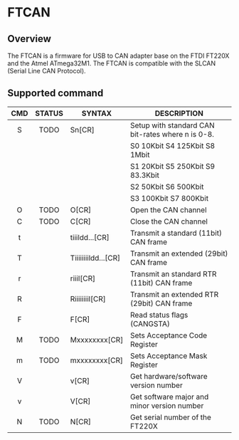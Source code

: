 # FTCAN

## Overview
The FTCAN is a firmware for USB to CAN adapter base on the FTDI FT220X and the Atmel ATmega32M1.
The FTCAN is compatible with the SLCAN (Serial Line CAN Protocol).

## Supported command

| CMD | STATUS | SYNTAX              | DESCRIPTION                                        |
|:---:|:------:|---------------------|----------------------------------------------------|
|  S  |  TODO  | Sn[CR]              | Setup with standard CAN bit-rates where n is 0-8.  |
|     |        |                     | S0 10Kbit          S4 125Kbit         S8 1Mbit     |
|     |        |                     | S1 20Kbit          S5 250Kbit         S9 83.3Kbit  |
|     |        |                     | S2 50Kbit          S6 500Kbit                      |
|     |        |                     | S3 100Kbit         S7 800Kbit                      |
|  O  |  TODO  | O[CR]               | Open the CAN channel                               |
|  C  |  TODO  | C[CR]               | Close the CAN channel                              |
|  t  |        | tiiildd...[CR]      | Transmit a standard (11bit) CAN frame              |
|  T  |        | Tiiiiiiiildd...[CR] | Transmit an extended (29bit) CAN frame             |
|  r  |        | riiil[CR]           | Transmit an standard RTR (11bit) CAN frame         |
|  R  |        | Riiiiiiiil[CR]      | Transmit an extended RTR (29bit) CAN frame         |
|  F  |        | F[CR]               | Read status flags (CANGSTA)                        |
|  M  |  TODO  | Mxxxxxxxx[CR]       | Sets Acceptance Code Register                      |
|  m  |  TODO  | mxxxxxxxx[CR]       | Sets Acceptance Mask Register                      |
|  V  |        | v[CR]               | Get hardware/software version number               |
|  v  |        | V[CR]               | Get software major and minor version number        |
|  N  |  TODO  | N[CR]               | Get serial number of the FT220X                    |
